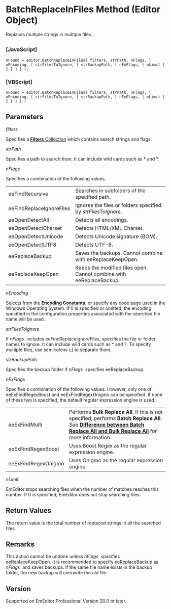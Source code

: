 # BatchReplaceInFiles Method (Editor Object)

Replaces multiple strings in multiple files.

## 

### \[JavaScript\]

```
nFound = editor.BatchReplaceInFiles( filters, strPath, nFlags, [ nEncoding, [ strFilesToIgnore, [ strBackupPath, [ nExFlags, [ nLimit ] ] ] ] ] );
```

### \[VBScript\]

```
nFound = editor.BatchReplaceInFiles( filters, strPath, nFlags, [ nEncoding, [ strFilesToIgnore, [ strBackupPath, [ nExFlags, [ nLimit ] ] ] ] ] )
```

## Parameters

_filters_

Specifies a [**Filters** Collection](../filters/index) which contains search strings and flags.

_strPath_

Specifies a path to search from. It can include wild cards such as \* and ?.

_nFlags_

Specifies a combination of the following values.

|     |     |
| --- | --- |
| eeFindRecursive | Searches in subfolders of the specified path. |
| eeFindReplaceIgnoreFiles | Ignores the files or folders specified by _strFilesToIgnore_. |
| eeOpenDetectAll | Detects all encodings. |
| eeOpenDetectCharset | Detects HTML/XML Charset. |
| eeOpenDetectUnicode | Detects Unicode signature (BOM). |
| eeOpenDetectUTF8 | Detects UTF-8. |
| eeReplaceBackup | Saves the backups. Cannot combine with eeReplaceKeepOpen. |
| eeReplaceKeepOpen | Keeps the modified files open. Cannot combine with eeReplaceBackup. |

_nEncoding_

Selects from the **[Encoding Constants](../const/const_encoding)**,
or specify any code page used in the Windows Operating System. If 0 is specified or omitted, the encoding specified in the configuration properties associated with the searched file name will be used.

_strFilesToIgnore_

If _nFlags_  includes eeFindReplaceIgnoreFiles, specifies the file or
folder names to ignore. It can include wild cards such as \* and ?. To specify
multiple files, use semicolons (;) to separate them.

_strBackupPath_

Specifies the backup folder if _nFlags_  specifies eeReplaceBackup.

_nExFlags_

Specifies a combination of the following values. However, only one of eeExFindRegexBoost and eeExFindRegexOnigmo can be specified. If none of these two is specified, the default regular expression engine is used.

|     |     |
| --- | --- |
| eeExFindMulti | Performs **Bulk Replace All**. If this is not specified, performs **Batch Replace All**. See [**Difference between Batch Replace All and Bulk Replace All**](../../howto/search/batch_vs_bulk) for more information. |
| eeExFindRegexBoost | Uses Boost.Regex as the regular expression engine. |
| eeExFindRegexOnigmo | Uses Onigmo as the regular expression engine. |

_nLimit_

EmEditor stops searching files when the number of matches reaches this number. If 0 is specified, EmEditor does not stop searching files.

## Return Values

The return value is the total number of replaced strings in all the searched files.

## Remarks

This action cannot be undone unless _nFlags_  specifies eeReplaceKeepOpen.
It is recommended to specify eeReplaceBackup as _nFlags_  and saves backups.
If the same file name exists in the backup folder, the new backup will overwrite
the old file.

## Version

Supported on EmEditor Professional Version 20.0 or later.
